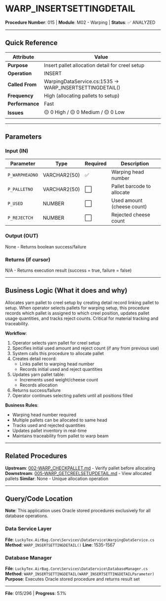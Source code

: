 # WARP_INSERTSETTINGDETAIL

**Procedure Number**: 015 | **Module**: M02 - Warping | **Status**: ✅ ANALYZED

---

## Quick Reference

| Attribute | Value |
|-----------|-------|
| **Purpose** | Insert pallet allocation detail for creel setup |
| **Operation** | INSERT |
| **Called From** | WarpingDataService.cs:1535 → WARP_INSERTSETTINGDETAIL() |
| **Frequency** | High (allocating pallets to setup) |
| **Performance** | Fast |
| **Issues** | 🟡 0 High / 🟡 0 Medium / 🟡 0 Low |

---

## Parameters

### Input (IN)

| Parameter | Type | Required | Description |
|-----------|------|----------|-------------|
| `P_WARPHEADNO` | VARCHAR2(50) | ✅ | Warping head number |
| `P_PALLETNO` | VARCHAR2(50) | ⬜ | Pallet barcode to allocate |
| `P_USED` | NUMBER | ⬜ | Used amount (cheese count) |
| `P_REJECTCH` | NUMBER | ⬜ | Rejected cheese count |

### Output (OUT)

None - Returns boolean success/failure

### Returns (if cursor)

N/A - Returns execution result (success = true, failure = false)

---

## Business Logic (What it does and why)

Allocates yarn pallet to creel setup by creating detail record linking pallet to setup. When operator selects pallets for warping setup, this procedure records which pallet is assigned to which creel position, updates pallet usage quantities, and tracks reject counts. Critical for material tracking and traceability.

**Workflow**:
1. Operator selects yarn pallet for creel setup
2. Specifies initial used amount and reject count (if any from previous use)
3. System calls this procedure to allocate pallet
4. Creates detail record:
   - Links pallet to warping head number
   - Records initial used and reject quantities
5. Updates yarn pallet table:
   - Increments used weight/cheese count
   - Records allocation
6. Returns success/failure
7. Operator continues selecting pallets until all positions filled

**Business Rules**:
- Warping head number required
- Multiple pallets can be allocated to same head
- Tracks used and rejected quantities
- Updates pallet inventory in real-time
- Maintains traceability from pallet to warp beam

---

## Related Procedures

**Upstream**: [002-WARP_CHECKPALLET.md](./002-WARP_CHECKPALLET.md) - Verify pallet before allocating
**Downstream**: [005-WARP_GETCREELSETUPDETAIL.md](./005-WARP_GETCREELSETUPDETAIL.md) - View allocated pallets
**Similar**: None - Unique allocation operation

---

## Query/Code Location

**Note**: This application uses Oracle stored procedures exclusively for all database operations.

### Data Service Layer
**File**: `LuckyTex.AirBag.Core\Services\DataService\WarpingDataService.cs`
**Method**: `WARP_INSERTSETTINGDETAIL()`
**Line**: 1535-1567

### Database Manager
**File**: `LuckyTex.AirBag.Core\Services\DataService\DatabaseManager.cs`
**Method**: `WARP_INSERTSETTINGDETAIL(WARP_INSERTSETTINGDETAILParameter)`
**Purpose**: Executes Oracle stored procedure and returns result set

---

**File**: 015/296 | **Progress**: 5.1%
